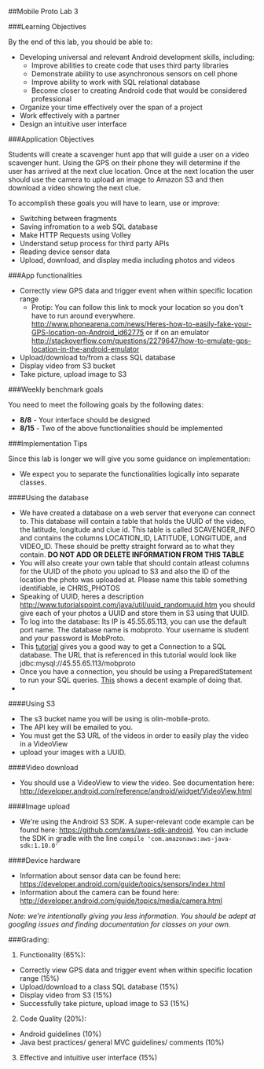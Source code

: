 ##Mobile Proto Lab 3

###Learning Objectives

By the end of this lab, you should be able to:

- Developing universal and relevant Android development skills, including:
  - Improve abilities to create code that uses third party libraries
  - Demonstrate ability to use asynchronous sensors on cell phone
  - Improve ability to work with SQL relational database
  - Become closer to creating Android code that would be considered professional
- Organize your time effectively over the span of a project
- Work effectively with a partner
- Design an intuitive user interface

###Application Objectives

Students will create a scavenger hunt app that will guide a user on a video scavenger hunt. Using the GPS on their phone they will determine if the user has arrived at the next clue location. Once at the next location the user should use the camera to upload an image to Amazon S3 and then download a video showing the next clue. 

To accomplish these goals you will have to learn, use or improve:

- Switching between fragments
- Saving infromation to a web SQL database
- Make HTTP Requests using Volley
- Understand setup process for third party APIs
- Reading device sensor data
- Upload, download, and display media including photos and videos

###App functionalities
- Correctly view GPS data and trigger event when within specific location range
  - Protip: You can follow this link to mock your location so you don't have to run around everywhere. http://www.phonearena.com/news/Heres-how-to-easily-fake-your-GPS-location-on-Android_id62775 or if on an emulator http://stackoverflow.com/questions/2279647/how-to-emulate-gps-location-in-the-android-emulator
- Upload/download to/from a class SQL database
- Display video from S3 bucket
- Take picture, upload image to S3

###Weekly benchmark goals

You need to meet the following goals by the following dates:
- **8/8** - Your interface should be designed
- **8/15** - Two of the above functionalities should be implemented

###Implementation Tips

Since this lab is longer we will give you some guidance on implementation:

- We expect you to separate the functionalities logically into separate classes. 

####Using the database
- We have created a database on a web server that everyone can connect to. This database will contain a table that holds the UUID of the video, the latitude, longitude and clue id. This table is called SCAVENGER\_INFO and contains the columns LOCATION\_ID, LATITUDE, LONGITUDE, and VIDEO_ID. These should be pretty straight forward as to what they contain. **DO NOT ADD OR DELETE INFORMATION FROM THIS TABLE**
- You will also create your own table that should contain atleast columns for the UUID of the photo you upload to S3 and also the ID of the location the photo was uploaded at. Please name this table something identifiable, ie CHRIS_PHOTOS
- Speaking of UUID, heres a description http://www.tutorialspoint.com/java/util/uuid_randomuuid.htm you should give each of your photos a UUID and store them in S3 using that UUID.
- To log into the database: Its IP is 45.55.65.113, you can use the default port name. The database name is mobproto. Your username is student and your password is MobProto.
- This [tutorial](http://www.tutorialspoint.com/jdbc/jdbc-db-connections.htm) gives you a good way to get a Connection to a SQL database. The URL that is referenced in this tutorial would look like jdbc:mysql://45.55.65.113/mobproto
- Once you have a connection, you should be using a PreparedStatement to run your SQL queries. [This](http://www.mkyong.com/jdbc/jdbc-preparestatement-example-select-list-of-the-records/) shows a decent example of doing that. 
- 
####Using S3
- The s3 bucket name you will be using is olin-mobile-proto.
- The API key will be emailed to you.
- You must get the S3 URL of the videos in order to easily play the video in a VideoView
- upload your images with a UUID.

####Video download
- You should use a VideoView to view the video. See documentation here: http://developer.android.com/reference/android/widget/VideoView.html

####Image upload
- We're using the Android S3 SDK. A super-relevant code example can be found here: https://github.com/aws/aws-sdk-android.  You can include the SDK in gradle with the line `compile 'com.amazonaws:aws-java-sdk:1.10.0'`

####Device hardware
- Information about sensor data can be found here: https://developer.android.com/guide/topics/sensors/index.html
- Information about the camera can be found here: http://developer.android.com/guide/topics/media/camera.html

*Note: we're intentionally giving you less information. You should be adept at googling issues and finding documentation for classes on your own.*

###Grading:

1. Functionality (65%):
  - Correctly view GPS data and trigger event when within specific location range (15%)
  - Upload/download to a class SQL database (15%)
  - Display video from S3 (15%)
  - Successfully take picture, upload image to S3 (15%)
2. Code Quality (20%):
  - Android guidelines (10%)
  - Java best practices/ general MVC guidelines/ comments (10%)
3. Effective and intuitive user interface (15%)

